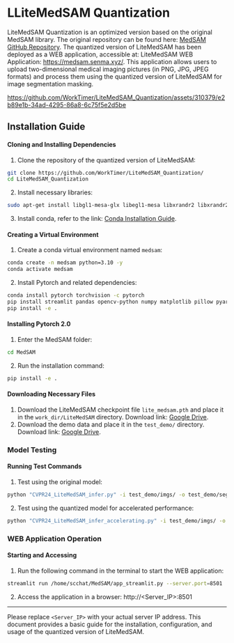 # LLiteMedSAM Quantization

LiteMedSAM Quantization is an optimized version based on the original MedSAM library. The original repository can be found here: [MedSAM GitHub Repository](https://github.com/bowang-lab/MedSAM/). The quantized version of LiteMedSAM has been deployed as a WEB application, accessible at: LiteMedSAM WEB Application: https://medsam.senma.xyz/. This application allows users to upload two-dimensional medical imaging pictures (in PNG, JPG, JPEG formats) and process them using the quantized version of LiteMedSAM for image segmentation masking.


https://github.com/WorkTimer/LiteMedSAM_Quantization/assets/310379/e2b89e1b-34ad-4295-86a8-6c75f5e2d5be


## Installation Guide
#### Cloning and Installing Dependencies
1. Clone the repository of the quantized version of LiteMedSAM:
```bash
git clone https://github.com/WorkTimer/LiteMedSAM_Quantization/
cd LiteMedSAM_Quantization
```
2. Install necessary libraries:
```bash
sudo apt-get install libgl1-mesa-glx libegl1-mesa libxrandr2 libxrandr2 libxss1 libxcursor1 libxcomposite1 libxi6 libxtst6
```
3. Install conda, refer to the link: [Conda Installation Guide](https://conda.io/projects/conda/en/latest/user-guide/install/index.html).

#### Creating a Virtual Environment
1. Create a conda virtual environment named `medsam`:
```bash
conda create -n medsam python=3.10 -y
conda activate medsam
```
2. Install Pytorch and related dependencies:
```bash
conda install pytorch torchvision -c pytorch
pip install streamlit pandas opencv-python numpy matplotlib pillow pyarrow
pip install -e .
```

#### Installing Pytorch 2.0
1. Enter the MedSAM folder:
```bash
cd MedSAM
```
2. Run the installation command:
```bash
pip install -e .
```

#### Downloading Necessary Files
1. Download the LiteMedSAM checkpoint file `lite_medsam.pth` and place it in the `work_dir/LiteMedSAM` directory. Download link: [Google Drive](https://drive.google.com/drive/folders/1t3Rs9QbfGSEv2fIFlk8vi7jc0SclD1cq?usp=sharing).
2. Download the demo data and place it in the `test_demo/` directory. Download link: [Google Drive](https://drive.google.com/drive/folders/1t3Rs9QbfGSEv2fIFlk8vi7jc0SclD1cq?usp=sharing).

### Model Testing

#### Running Test Commands
1. Test using the original model:
```bash
python "CVPR24_LiteMedSAM_infer.py" -i test_demo/imgs/ -o test_demo/segs
```
2. Test using the quantized model for accelerated performance:
```bash
python "CVPR24_LiteMedSAM_infer_accelerating.py" -i test_demo/imgs/ -o test_demo/segs
```

### WEB Application Operation

#### Starting and Accessing
1. Run the following command in the terminal to start the WEB application:
```bash
streamlit run /home/scchat/MedSAM/app_streamlit.py --server.port=8501
```
2. Access the application in a browser:
http://<Server_IP>:8501

---

Please replace `<Server_IP>` with your actual server IP address. This document provides a basic guide for the installation, configuration, and usage of the quantized version of LiteMedSAM.


